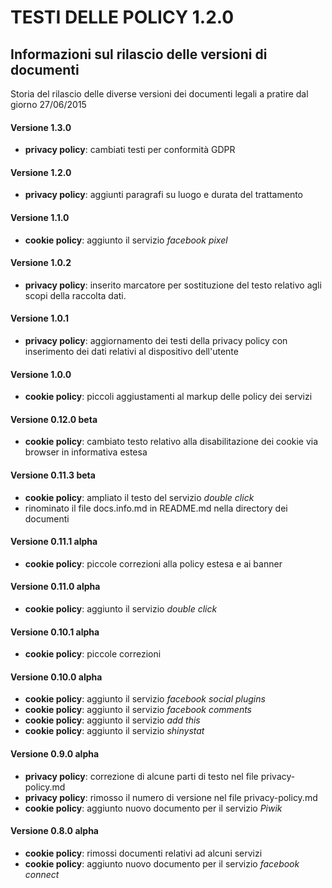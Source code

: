 # TESTI DELLE POLICY 1.2.0

## Informazioni sul rilascio delle versioni di documenti

Storia del rilascio delle diverse versioni dei documenti legali a pratire dal giorno 27/06/2015

#### Versione 1.3.0
* **privacy policy**: cambiati testi per conformità GDPR

#### Versione 1.2.0
* **privacy policy**: aggiunti paragrafi su luogo e durata del trattamento

#### Versione 1.1.0
* **cookie policy**: aggiunto il servizio *facebook pixel*

#### Versione 1.0.2
* **privacy policy**: inserito marcatore per sostituzione del testo relativo agli scopi della raccolta dati.

#### Versione 1.0.1
* **privacy policy**: aggiornamento dei testi della privacy policy con inserimento dei dati relativi al dispositivo dell'utente

#### Versione 1.0.0 
* **cookie policy**: piccoli aggiustamenti al markup delle policy dei servizi

#### Versione 0.12.0 beta
* **cookie policy**: cambiato testo relativo alla disabilitazione dei cookie via browser in informativa estesa 

#### Versione 0.11.3 beta
* **cookie policy**: ampliato il testo del servizio *double click* 
* rinominato il file docs.info.md in README.md nella directory dei documenti

#### Versione 0.11.1 alpha
* **cookie policy**: piccole correzioni alla policy estesa e ai banner

#### Versione 0.11.0 alpha
* **cookie policy**: aggiunto il servizio *double click* 

#### Versione 0.10.1 alpha
* **cookie policy**: piccole correzioni 

#### Versione 0.10.0 alpha
* **cookie policy**: aggiunto il servizio *facebook social plugins* 
* **cookie policy**: aggiunto il servizio *facebook comments*
* **cookie policy**: aggiunto il servizio *add this*
* **cookie policy**: aggiunto il servizio *shinystat*

#### Versione 0.9.0 alpha
* **privacy policy**: correzione di alcune parti di testo nel file privacy-policy.md
* **privacy policy**: rimosso il numero di versione nel file privacy-policy.md
* **cookie policy**: aggiunto nuovo documento per il servizio *Piwik*

#### Versione 0.8.0 alpha
* **cookie policy**: rimossi documenti relativi ad alcuni servizi
* **cookie policy**: aggiunto nuovo documento per il servizio *facebook connect*

